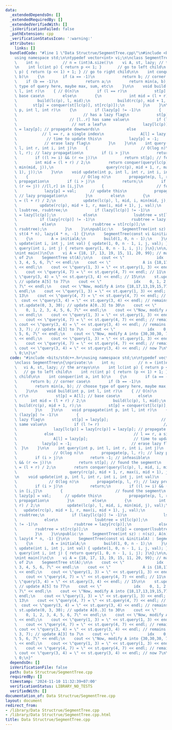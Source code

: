 ```yaml
---
data:
  _extendedDependsOn: []
  _extendedRequiredBy: []
  _extendedVerifiedWith: []
  _isVerificationFailed: false
  _pathExtension: cpp
  _verificationStatusIcon: ':warning:'
  attributes:
    links: []
  bundledCode: "#line 1 \"Data Structrue/SegmentTree.cpp\"\n#include <bits/stdc++.h>\n\
    using namespace std;\n\ntypedef vector<int> vi;\n\nclass SegmentTree\n{\nprivate:\n\
    \    int n;          // n = (int)A.size()\n    vi A, st, lazy; // the arrays\n\
    \n    int lc(int p) { return p << 1; }       // go to left child\n    int rc(int\
    \ p) { return (p << 1) + 1; } // go to right child\n\n    int conquer(int a, int\
    \ b)\n    {\n        if (a == -1)\n            return b; // corner case\n    \
    \    if (b == -1)\n            return a;\n        return min(a, b); // choose\
    \ type of query here, maybe max, sum, etc\n    }\n\n    void build(int p, int\
    \ l, int r)\n    { // O(n)\n        if (l == r)\n            st[p] = A[l]; //\
    \ base case\n        else\n        {\n            int mid = (l + r) / 2;\n   \
    \         build(lc(p), l, mid);\n            build(rc(p), mid + 1, r);\n     \
    \       st[p] = conquer(st[lc(p)], st[rc(p)]);\n        }\n    }\n\n    void propagate(int\
    \ p, int l, int r)\n    {\n        if (lazy[p] != -1)\n        {             \
    \                             // has a lazy flag\n            st[p] = lazy[p];\
    \                       // [l..r] has same value\n            if (l != r)    \
    \                        // not a leaf\n                lazy[lc(p)] = lazy[rc(p)]\
    \ = lazy[p]; // propagate downwards\n            else                        \
    \           // l == r, a single index\n                A[l] = lazy[p];       \
    \             // time to update this\n            lazy[p] = -1;              \
    \            // erase lazy flag\n        }\n    }\n\n    int query(int p, int\
    \ l, int r, int i, int j)\n    {                       // O(log n)\n        propagate(p,\
    \ l, r); // lazy propagation\n        if (i > j)\n            return -1; // infeasible\n\
    \        if ((l >= i) && (r <= j))\n            return st[p]; // found the segment\n\
    \        int mid = (l + r) / 2;\n        return conquer(query(lc(p), l, mid, i,\
    \ min(mid, j)),\n                       query(rc(p), mid + 1, r, max(i, mid +\
    \ 1), j));\n    }\n\n    void update(int p, int l, int r, int i, int j, int val)\n\
    \    {                       // O(log n)\n        propagate(p, l, r); // lazy\
    \ propagation\n        if (i > j)\n            return;\n        if ((l >= i) &&\
    \ (r <= j)) //[l,r] in [i,j]\n        {                       // found the segment\n\
    \            lazy[p] = val;      // update this\n            propagate(p, l, r);\
    \ // lazy propagation\n        }\n        else\n        {\n            int mid\
    \ = (l + r) / 2;\n            update(lc(p), l, mid, i, min(mid, j), val);\n  \
    \          update(rc(p), mid + 1, r, max(i, mid + 1), j, val);\n            int\
    \ lsubtree, rsubtree;\n            if (lazy[lc(p)] != -1)\n                lsubtree\
    \ = lazy[lc(p)];\n            else\n                lsubtree = st[lc(p)];\n  \
    \          if (lazy[rc(p)] != -1)\n                rsubtree = lazy[rc(p)];\n \
    \           else\n                rsubtree = st[rc(p)];\n            st[p] = conquer(lsubtree,\
    \ rsubtree);\n        }\n    }\n\npublic:\n    SegmentTree(int sz) : n(sz), A(n),\
    \ st(4 * n), lazy(4 * n, -1) {}\n\n    SegmentTree(const vi &initialA) : SegmentTree((int)initialA.size())\n\
    \    {\n        A = initialA;\n        build(1, 0, n - 1);\n    }\n\n    void\
    \ update(int i, int j, int val) { update(1, 0, n - 1, i, j, val); }\n\n    int\
    \ query(int i, int j) { return query(1, 0, n - 1, i, j); }\n};\n\n// Example Code\n\
    \nint main()\n{\n    vi A = {18, 17, 13, 19, 15, 11, 20, 99}; // make n a power\
    \ of 2\n    SegmentTree st(A);\n\n    cout << \"              idx    0, 1, 2,\
    \ 3, 4, 5, 6, 7\" << endl;\n    cout << \"              A is {18,17,13,19,15,11,20,oo}\"\
    \ << endl;\n    cout << \"query(1, 3) = \" << st.query(1, 3) << endl; // 13\n\
    \    cout << \"query(4, 7) = \" << st.query(4, 7) << endl; // 11\n    cout <<\
    \ \"query(3, 4) = \" << st.query(3, 4) << endl; // 15\n\n    st.update(5, 5, 77);\
    \ // update A[5] to 77\n    cout << \"              idx    0, 1, 2, 3, 4, 5, 6,\
    \ 7\" << endl;\n    cout << \"Now, modify A into {18,17,13,19,15,77,20,oo}\" <<\
    \ endl;\n    cout << \"query(1, 3) = \" << st.query(1, 3) << endl; // remains\
    \ 13\n    cout << \"query(4, 7) = \" << st.query(4, 7) << endl; // now 15\n  \
    \  cout << \"query(3, 4) = \" << st.query(3, 4) << endl; // remains 15\n\n   \
    \ st.update(0, 3, 30); // update A[0..3] to 30\n    cout << \"              idx\
    \    0, 1, 2, 3, 4, 5, 6, 7\" << endl;\n    cout << \"Now, modify A into {30,30,30,30,15,77,20,oo}\"\
    \ << endl;\n    cout << \"query(1, 3) = \" << st.query(1, 3) << endl; // now 30\n\
    \    cout << \"query(4, 7) = \" << st.query(4, 7) << endl; // remains 15\n   \
    \ cout << \"query(3, 4) = \" << st.query(3, 4) << endl; // remains 15\n\n    st.update(3,\
    \ 3, 7); // update A[3] to 7\n    cout << \"              idx    0, 1, 2, 3, 4,\
    \ 5, 6, 7\" << endl;\n    cout << \"Now, modify A into {30,30,30, 7,15,77,20,oo}\"\
    \ << endl;\n    cout << \"query(1, 3) = \" << st.query(1, 3) << endl; // now 7\n\
    \    cout << \"query(4, 7) = \" << st.query(4, 7) << endl; // remains 15\n   \
    \ cout << \"query(3, 4) = \" << st.query(3, 4) << endl; // now 7\n\n    return\
    \ 0;\n}\n"
  code: "#include <bits/stdc++.h>\nusing namespace std;\n\ntypedef vector<int> vi;\n\
    \nclass SegmentTree\n{\nprivate:\n    int n;          // n = (int)A.size()\n \
    \   vi A, st, lazy; // the arrays\n\n    int lc(int p) { return p << 1; }    \
    \   // go to left child\n    int rc(int p) { return (p << 1) + 1; } // go to right\
    \ child\n\n    int conquer(int a, int b)\n    {\n        if (a == -1)\n      \
    \      return b; // corner case\n        if (b == -1)\n            return a;\n\
    \        return min(a, b); // choose type of query here, maybe max, sum, etc\n\
    \    }\n\n    void build(int p, int l, int r)\n    { // O(n)\n        if (l ==\
    \ r)\n            st[p] = A[l]; // base case\n        else\n        {\n      \
    \      int mid = (l + r) / 2;\n            build(lc(p), l, mid);\n           \
    \ build(rc(p), mid + 1, r);\n            st[p] = conquer(st[lc(p)], st[rc(p)]);\n\
    \        }\n    }\n\n    void propagate(int p, int l, int r)\n    {\n        if\
    \ (lazy[p] != -1)\n        {                                          // has a\
    \ lazy flag\n            st[p] = lazy[p];                       // [l..r] has\
    \ same value\n            if (l != r)                            // not a leaf\n\
    \                lazy[lc(p)] = lazy[rc(p)] = lazy[p]; // propagate downwards\n\
    \            else                                   // l == r, a single index\n\
    \                A[l] = lazy[p];                    // time to update this\n \
    \           lazy[p] = -1;                          // erase lazy flag\n      \
    \  }\n    }\n\n    int query(int p, int l, int r, int i, int j)\n    {       \
    \                // O(log n)\n        propagate(p, l, r); // lazy propagation\n\
    \        if (i > j)\n            return -1; // infeasible\n        if ((l >= i)\
    \ && (r <= j))\n            return st[p]; // found the segment\n        int mid\
    \ = (l + r) / 2;\n        return conquer(query(lc(p), l, mid, i, min(mid, j)),\n\
    \                       query(rc(p), mid + 1, r, max(i, mid + 1), j));\n    }\n\
    \n    void update(int p, int l, int r, int i, int j, int val)\n    {         \
    \              // O(log n)\n        propagate(p, l, r); // lazy propagation\n\
    \        if (i > j)\n            return;\n        if ((l >= i) && (r <= j)) //[l,r]\
    \ in [i,j]\n        {                       // found the segment\n           \
    \ lazy[p] = val;      // update this\n            propagate(p, l, r); // lazy\
    \ propagation\n        }\n        else\n        {\n            int mid = (l +\
    \ r) / 2;\n            update(lc(p), l, mid, i, min(mid, j), val);\n         \
    \   update(rc(p), mid + 1, r, max(i, mid + 1), j, val);\n            int lsubtree,\
    \ rsubtree;\n            if (lazy[lc(p)] != -1)\n                lsubtree = lazy[lc(p)];\n\
    \            else\n                lsubtree = st[lc(p)];\n            if (lazy[rc(p)]\
    \ != -1)\n                rsubtree = lazy[rc(p)];\n            else\n        \
    \        rsubtree = st[rc(p)];\n            st[p] = conquer(lsubtree, rsubtree);\n\
    \        }\n    }\n\npublic:\n    SegmentTree(int sz) : n(sz), A(n), st(4 * n),\
    \ lazy(4 * n, -1) {}\n\n    SegmentTree(const vi &initialA) : SegmentTree((int)initialA.size())\n\
    \    {\n        A = initialA;\n        build(1, 0, n - 1);\n    }\n\n    void\
    \ update(int i, int j, int val) { update(1, 0, n - 1, i, j, val); }\n\n    int\
    \ query(int i, int j) { return query(1, 0, n - 1, i, j); }\n};\n\n// Example Code\n\
    \nint main()\n{\n    vi A = {18, 17, 13, 19, 15, 11, 20, 99}; // make n a power\
    \ of 2\n    SegmentTree st(A);\n\n    cout << \"              idx    0, 1, 2,\
    \ 3, 4, 5, 6, 7\" << endl;\n    cout << \"              A is {18,17,13,19,15,11,20,oo}\"\
    \ << endl;\n    cout << \"query(1, 3) = \" << st.query(1, 3) << endl; // 13\n\
    \    cout << \"query(4, 7) = \" << st.query(4, 7) << endl; // 11\n    cout <<\
    \ \"query(3, 4) = \" << st.query(3, 4) << endl; // 15\n\n    st.update(5, 5, 77);\
    \ // update A[5] to 77\n    cout << \"              idx    0, 1, 2, 3, 4, 5, 6,\
    \ 7\" << endl;\n    cout << \"Now, modify A into {18,17,13,19,15,77,20,oo}\" <<\
    \ endl;\n    cout << \"query(1, 3) = \" << st.query(1, 3) << endl; // remains\
    \ 13\n    cout << \"query(4, 7) = \" << st.query(4, 7) << endl; // now 15\n  \
    \  cout << \"query(3, 4) = \" << st.query(3, 4) << endl; // remains 15\n\n   \
    \ st.update(0, 3, 30); // update A[0..3] to 30\n    cout << \"              idx\
    \    0, 1, 2, 3, 4, 5, 6, 7\" << endl;\n    cout << \"Now, modify A into {30,30,30,30,15,77,20,oo}\"\
    \ << endl;\n    cout << \"query(1, 3) = \" << st.query(1, 3) << endl; // now 30\n\
    \    cout << \"query(4, 7) = \" << st.query(4, 7) << endl; // remains 15\n   \
    \ cout << \"query(3, 4) = \" << st.query(3, 4) << endl; // remains 15\n\n    st.update(3,\
    \ 3, 7); // update A[3] to 7\n    cout << \"              idx    0, 1, 2, 3, 4,\
    \ 5, 6, 7\" << endl;\n    cout << \"Now, modify A into {30,30,30, 7,15,77,20,oo}\"\
    \ << endl;\n    cout << \"query(1, 3) = \" << st.query(1, 3) << endl; // now 7\n\
    \    cout << \"query(4, 7) = \" << st.query(4, 7) << endl; // remains 15\n   \
    \ cout << \"query(3, 4) = \" << st.query(3, 4) << endl; // now 7\n\n    return\
    \ 0;\n}"
  dependsOn: []
  isVerificationFile: false
  path: Data Structrue/SegmentTree.cpp
  requiredBy: []
  timestamp: '2024-11-10 11:32:39+07:00'
  verificationStatus: LIBRARY_NO_TESTS
  verifiedWith: []
documentation_of: Data Structrue/SegmentTree.cpp
layout: document
redirect_from:
- /library/Data Structrue/SegmentTree.cpp
- /library/Data Structrue/SegmentTree.cpp.html
title: Data Structrue/SegmentTree.cpp
---
```

